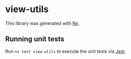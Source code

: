 # view-utils

This library was generated with [Nx](https://nx.dev).

## Running unit tests

Run `nx test view-utils` to execute the unit tests via [Jest](https://jestjs.io).
